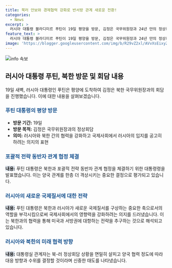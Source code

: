 ```yaml
---
title: 북러 안보와 경제협력 강화로 반서방 관계 새로운 전환!
categories:
  - News
excerpt: >
  러시아 대통령 블라디미르 푸틴이 19일 평양을 방문, 김정은 국무위원장과 24년 만의 정상회담으로 양국 관계가 포괄적 전략 동반자 관계로 격상될 것으로 예상된다. 푸틴 대통령은 방북 전 북-러 관계는 러시아의 새로운 다극적 국제질서의 중요축이라며 러시아의 전략과 북한의 동반자로의 의미를 강조했다. 이로 인해 북-러가 협력해 미국과 동맹국들의 제재에 맞서 안보시스템을 강화할 것으로 여겨진다.
feature_text: >
  러시아 대통령 블라디미르 푸틴이 19일 평양을 방문, 김정은 국무위원장과 24년 만의 정상회담으로 양국 관계가 포괄적 전략 동반자 관계로 격상될 것으로 예상된다. 푸틴 대통령은 방북 전 북-러 관계는 러시아의 새로운 다극적 국제질서의 중요축이라며 러시아의 전략과 북한의 동반자로의 의미를 강조했다. 이로 인해 북-러가 협력해 미국과 동맹국들의 제재에 맞서 안보시스템을 강화할 것으로 여겨진다.
image: 'https://blogger.googleusercontent.com/img/b/R29vZ2xl/AVvXsEixyZcFfHzMRdzZMjFBmAUKJYCLCGyLL1o632UiGVXcaFdKo_bkvkuCioo0uUKlGfBVcT3P84aROyZIXSBEx3Aw5nCQ3pTgDom1WDC4m8eifvWiAmWEEVb4x6G_l8C0QH225ldMjyaFvpxGEBGNO37VmDTDMHGhJPq73UglMfDca1-0aw/s1600/blogspot.png'
---
```


<p><img src="https://blogger.googleusercontent.com/img/b/R29vZ2xl/AVvXsEixyZcFfHzMRdzZMjFBmAUKJYCLCGyLL1o632UiGVXcaFdKo_bkvkuCioo0uUKlGfBVcT3P84aROyZIXSBEx3Aw5nCQ3pTgDom1WDC4m8eifvWiAmWEEVb4x6G_l8C0QH225ldMjyaFvpxGEBGNO37VmDTDMHGhJPq73UglMfDca1-0aw/s1600/blogspot.png" alt="info 속보" /></p>

<h2 data-ke-size="size26">러시아 대통령 푸틴, 북한 방문 및 회담 내용</h2>

<p data-ke-size="size16">19일 새벽, 러시아 대통령인 푸틴은 평양에 도착하여 김정은 북한 국무위원장과의 회담을 진행했습니다. 이에 대한 내용을 살펴보겠습니다.</p>

<h3><b><span style="color: #1a5490;">푸틴 대통령의 평양 방문</span></b></h3>

<ul>
  <li><b>방문 기간:</b> 19일</li>
  <li><b>방문 목적:</b> 김정은 국무위원장과의 정상회담</li>
  <li><b>의미:</b> 러시아와 북한 간의 협력을 강화하고 국제사회에서 러시아의 입지를 공고히 하려는 의지의 표현</li>
</ul>

<h3><b><span style="color: #1a5490;">포괄적 전략 동반자 관계 협정 체결</span></b></h3>

<p><b><span style="background-color: #21538527;">내용:</span></b> 푸틴 대통령은 북한과 포괄적 전략 동반자 관계 협정을 체결하기 위한 대통령령을 발표했습니다. 이는 양국 관계를 한층 더 격상시키는 중요한 결정으로 평가되고 있습니다.</p>

<h3><b><span style="color: #1a5490;">러시아의 새로운 국제질서에 대한 전략</span></b></h3>

<p><b><span style="background-color: #21538527;">내용:</span></b> 푸틴 대통령은 북한과 러시아가 새로운 국제질서를 구상하는 중요한 축으로서의 역할을 부각시킴으로써 국제사회에서의 영향력을 강화하려는 의지를 드러냈습니다. 이는 북한과의 협력을 통해 미국과 서방권에 대항하는 전략을 추구하는 것으로 해석되고 있습니다.</p>

<h3><b><span style="color: #1a5490;">러시아와 북한의 미래 협력 방향</span></b></h3>

<p><b><span style="background-color: #21538527;">내용:</span></b> 대통령실 관계자는 북-러 정상회담 상황을 면밀히 살피고 양국 협력 정도에 따라 대응 방향과 수위를 결정할 것이라며 신중한 태도를 나타냈습니다.</p>

